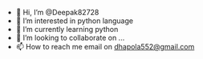 - 👋 Hi, I’m @Deepak82728
- 👀 I’m interested in python language
- 🌱 I’m currently learning python
- 💞️ I’m looking to collaborate on ...
- 📫 How to reach me email on dhapola552@gmail.com

<!---
Deepak82728/Deepak82728 is a ✨ special ✨ repository because its `README.md` (this file) appears on your GitHub profile.
You can click the Preview link to take a look at your changes.
--->
